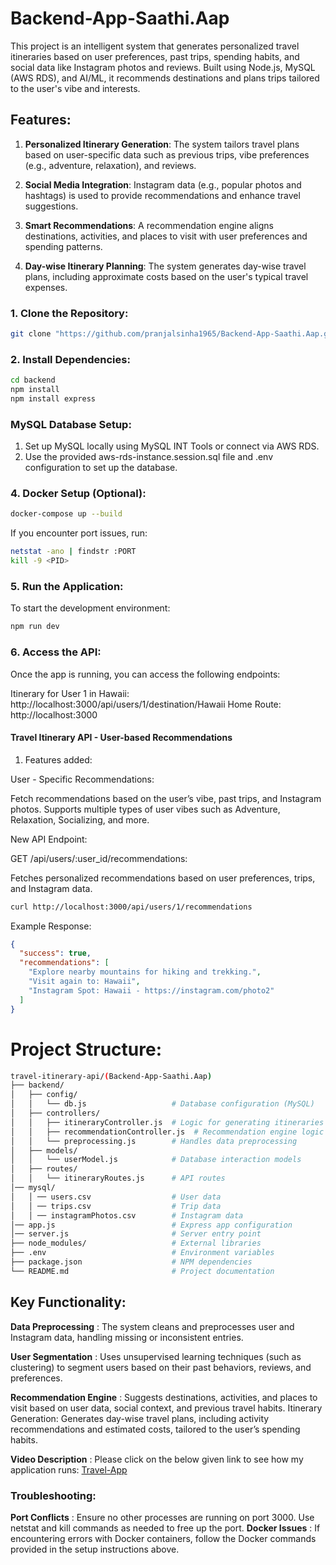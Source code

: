 # Backend-App-Saathi.Aap

This project is an intelligent system that generates personalized travel itineraries based on user preferences, past trips, spending habits, and social data like Instagram photos and reviews. Built using Node.js, MySQL (AWS RDS), and AI/ML, it recommends destinations and plans trips tailored to the user's vibe and interests.

## Features: 

1. **Personalized Itinerary Generation**: The system tailors travel plans based on user-specific data such as previous trips, vibe preferences (e.g., adventure, relaxation), and reviews.

2. **Social Media Integration**: Instagram data (e.g., popular photos and hashtags) is used to provide recommendations and enhance travel suggestions.

3. **Smart Recommendations**: A recommendation engine aligns destinations, activities, and places to visit with user preferences and spending patterns.

4. **Day-wise Itinerary Planning**: The system generates day-wise travel plans, including approximate costs based on the user's typical travel expenses.

### 1. Clone the Repository: 
``` bash 
git clone "https://github.com/pranjalsinha1965/Backend-App-Saathi.Aap.git"
```

### 2. Install Dependencies: 
``` bash 
cd backend
npm install
npm install express
```

### MySQL Database Setup:
1. Set up MySQL locally using MySQL INT Tools or connect via AWS RDS.
2. Use the provided aws-rds-instance.session.sql file and .env configuration to set up the database.

### 4. Docker Setup (Optional): 

``` bash
docker-compose up --build
```
If you encounter port issues, run:

``` bash 
netstat -ano | findstr :PORT
kill -9 <PID>
```
### 5. Run the Application:
To start the development environment:

``` bash 
npm run dev
```

### 6. Access the API:
Once the app is running, you can access the following endpoints:

Itinerary for User 1 in Hawaii: http://localhost:3000/api/users/1/destination/Hawaii
Home Route: http://localhost:3000

#### Travel Itinerary API - User-based Recommendations

1. Features added: 

User - Specific Recommendations: 

Fetch recommendations based on the user’s vibe, past trips, and Instagram photos. Supports multiple types of user vibes such as Adventure, Relaxation, Socializing, and more.

New API Endpoint:

GET /api/users/:user_id/recommendations: 

Fetches personalized recommendations based on user preferences, trips, and Instagram data.

``` bash
curl http://localhost:3000/api/users/1/recommendations
```

Example Response:

``` json
{
  "success": true,
  "recommendations": [
    "Explore nearby mountains for hiking and trekking.",
    "Visit again to: Hawaii",
    "Instagram Spot: Hawaii - https://instagram.com/photo2"
  ]
}
```

# Project Structure:

``` bash 
travel-itinerary-api/(Backend-App-Saathi.Aap)
├── backend/
│   ├── config/
│   │   └── db.js                   # Database configuration (MySQL)
│   ├── controllers/
│   │   ├── itineraryController.js  # Logic for generating itineraries
│   │   ├── recommendationController.js  # Recommendation engine logic
│   │   └── preprocessing.js        # Handles data preprocessing
│   ├── models/
│   │   └── userModel.js            # Database interaction models
│   ├── routes/
│   │   └── itineraryRoutes.js      # API routes
│── mysql/
│   │ ── users.csv                  # User data
│   │ ── trips.csv                  # Trip data
│   │ ── instagramPhotos.csv        # Instagram data
│── app.js                          # Express app configuration
│── server.js                       # Server entry point
├── node_modules/                   # External libraries
├── .env                            # Environment variables
├── package.json                    # NPM dependencies
└── README.md                       # Project documentation
```
## Key Functionality:

**Data Preprocessing** : The system cleans and preprocesses user and Instagram data, handling missing or inconsistent entries.

**User Segmentation** : Uses unsupervised learning techniques (such as clustering) to segment users based on their past behaviors, reviews, and preferences.

**Recommendation Engine** : Suggests destinations, activities, and places to visit based on user data, social context, and previous travel habits.
Itinerary Generation: Generates day-wise travel plans, including activity recommendations and estimated costs, tailored to the user’s spending habits.

**Video Description** : Please click on the below given link to see how my application runs: 
[Travel-App](https://drive.google.com/file/d/1G75CxEO4bD4oBNgTteoCnwFGvhtrkBg9/view?usp=sharing)



### Troubleshooting:
**Port Conflicts** : Ensure no other processes are running on port 3000. Use netstat and kill commands as needed to free up the port.
**Docker Issues** : If encountering errors with Docker containers, follow the Docker commands provided in the setup instructions above.



